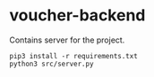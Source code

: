 # voucher-backend


Contains server for the project.

```
pip3 install -r requirements.txt
python3 src/server.py
```
